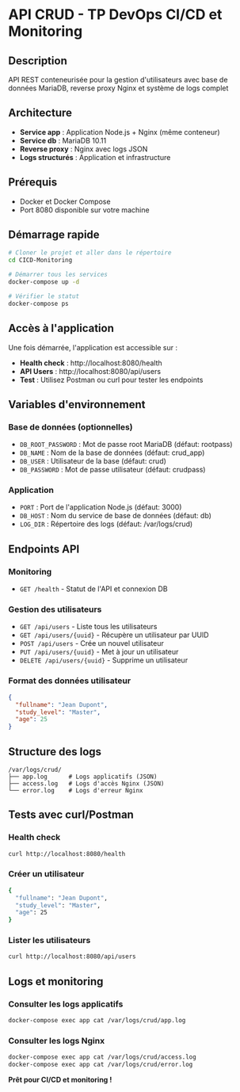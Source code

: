 # API CRUD - TP DevOps CI/CD et Monitoring

## Description
API REST conteneurisée pour la gestion d'utilisateurs avec base de données MariaDB, reverse proxy Nginx et système de logs complet

## Architecture
- **Service app** : Application Node.js + Nginx (même conteneur)
- **Service db** : MariaDB 10.11
- **Reverse proxy** : Nginx avec logs JSON
- **Logs structurés** : Application et infrastructure

## Prérequis
- Docker et Docker Compose
- Port 8080 disponible sur votre machine

## Démarrage rapide
```bash
# Cloner le projet et aller dans le répertoire
cd CICD-Monitoring

# Démarrer tous les services
docker-compose up -d

# Vérifier le statut
docker-compose ps
```

## Accès à l'application

Une fois démarrée, l'application est accessible sur :
- **Health check** : http://localhost:8080/health
- **API Users** : http://localhost:8080/api/users
- **Test** : Utilisez Postman ou curl pour tester les endpoints

## Variables d'environnement

### Base de données (optionnelles)
- `DB_ROOT_PASSWORD` : Mot de passe root MariaDB (défaut: rootpass)
- `DB_NAME` : Nom de la base de données (défaut: crud_app)
- `DB_USER` : Utilisateur de la base (défaut: crud)
- `DB_PASSWORD` : Mot de passe utilisateur (défaut: crudpass)

### Application
- `PORT` : Port de l'application Node.js (défaut: 3000)
- `DB_HOST` : Nom du service de base de données (défaut: db)
- `LOG_DIR` : Répertoire des logs (défaut: /var/logs/crud)

## Endpoints API

### Monitoring
- `GET /health` - Statut de l'API et connexion DB

### Gestion des utilisateurs
- `GET /api/users` - Liste tous les utilisateurs
- `GET /api/users/{uuid}` - Récupère un utilisateur par UUID
- `POST /api/users` - Crée un nouvel utilisateur
- `PUT /api/users/{uuid}` - Met à jour un utilisateur
- `DELETE /api/users/{uuid}` - Supprime un utilisateur

### Format des données utilisateur
```json
{
  "fullname": "Jean Dupont",
  "study_level": "Master",
  "age": 25
}
```

## Structure des logs
```
/var/logs/crud/
├── app.log      # Logs applicatifs (JSON)
├── access.log   # Logs d'accès Nginx (JSON)
└── error.log    # Logs d'erreur Nginx
```

## Tests avec curl/Postman

### Health check
```bash
curl http://localhost:8080/health
```

### Créer un utilisateur
```bash
{
  "fullname": "Jean Dupont",
  "study_level": "Master",
  "age": 25
}
```

### Lister les utilisateurs
```bash
curl http://localhost:8080/api/users
```

## Logs et monitoring

### Consulter les logs applicatifs
```bash
docker-compose exec app cat /var/logs/crud/app.log
```

### Consulter les logs Nginx
```bash
docker-compose exec app cat /var/logs/crud/access.log
docker-compose exec app cat /var/logs/crud/error.log
```
**Prêt pour CI/CD et monitoring !**
